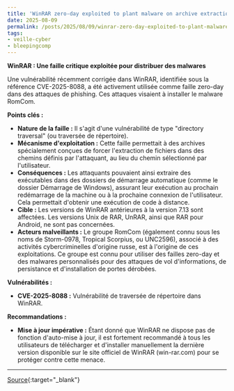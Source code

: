 ```yaml
---
title: 'WinRAR zero-day exploited to plant malware on archive extraction'
date: 2025-08-09
permalink: /posts/2025/08/09/winrar-zero-day-exploited-to-plant-malware-on-archive-extraction/
tags:
- veille-cyber
- bleepingcomp
---
```

**WinRAR : Une faille critique exploitée pour distribuer des malwares**

Une vulnérabilité récemment corrigée dans WinRAR, identifiée sous la référence CVE-2025-8088, a été activement utilisée comme faille zero-day dans des attaques de phishing. Ces attaques visaient à installer le malware RomCom.

**Points clés :**

*   **Nature de la faille :** Il s'agit d'une vulnérabilité de type "directory traversal" (ou traversée de répertoire).
*   **Mécanisme d'exploitation :** Cette faille permettait à des archives spécialement conçues de forcer l'extraction de fichiers dans des chemins définis par l'attaquant, au lieu du chemin sélectionné par l'utilisateur.
*   **Conséquences :** Les attaquants pouvaient ainsi extraire des exécutables dans des dossiers de démarrage automatique (comme le dossier Démarrage de Windows), assurant leur exécution au prochain redémarrage de la machine ou à la prochaine connexion de l'utilisateur. Cela permettait d'obtenir une exécution de code à distance.
*   **Cible :** Les versions de WinRAR antérieures à la version 7.13 sont affectées. Les versions Unix de RAR, UnRAR, ainsi que RAR pour Android, ne sont pas concernées.
*   **Acteurs malveillants :** Le groupe RomCom (également connu sous les noms de Storm-0978, Tropical Scorpius, ou UNC2596), associé à des activités cybercriminelles d'origine russe, est à l'origine de ces exploitations. Ce groupe est connu pour utiliser des failles zero-day et des malwares personnalisés pour des attaques de vol d'informations, de persistance et d'installation de portes dérobées.

**Vulnérabilités :**

*   **CVE-2025-8088 :** Vulnérabilité de traversée de répertoire dans WinRAR.

**Recommandations :**

*   **Mise à jour impérative :** Étant donné que WinRAR ne dispose pas de fonction d'auto-mise à jour, il est fortement recommandé à tous les utilisateurs de télécharger et d'installer manuellement la dernière version disponible sur le site officiel de WinRAR (win-rar.com) pour se protéger contre cette menace.

---
[Source](https://www.bleepingcomputer.com/news/security/winrar-zero-day-flaw-exploited-by-romcom-hackers-in-phishing-attacks/){:target="_blank"}

